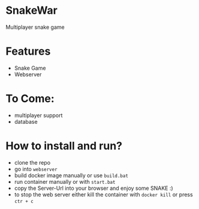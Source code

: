 # SnakeWar
Multiplayer snake game

# Features
- Snake Game
- Webserver

# To Come:
- multiplayer support
- database

# How to install and run?
- clone the repo
- go into `webserver`
- build docker image manually or use `build.bat`
- run container manually or with `start.bat`
- copy the Server-Url into your browser and enjoy some SNAKE :)
- to stop the web server either kill the container with `docker kill` or press `ctr + c`
